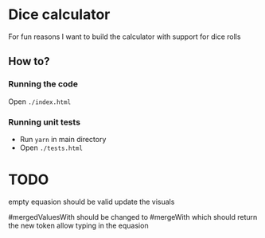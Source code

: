 # Dice calculator
For fun reasons I want to build the calculator with support for dice rolls
## How to?
### Running the code
Open `./index.html`
### Running unit tests
- Run `yarn` in main directory
- Open `./tests.html`

# TODO
empty equasion should be valid
update the visuals

#mergedValuesWith should be changed to #mergeWith which should return the new token
allow typing in the equasion
